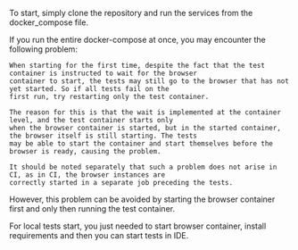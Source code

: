 To start, simply clone the repository and run the services from the docker_compose file.

If you run the entire docker-compose at once, you may encounter the following problem:

    When starting for the first time, despite the fact that the test container is instructed to wait for the browser 
    container to start, the tests may still go to the browser that has not yet started. So if all tests fail on the 
    first run, try restarting only the test container.

    The reason for this is that the wait is implemented at the container level, and the test container starts only 
    when the browser container is started, but in the started container, the browser itself is still starting. The tests 
    may be able to start the container and start themselves before the browser is ready, causing the problem.
    
    It should be noted separately that such a problem does not arise in CI, as in CI, the browser instances are 
    correctly started in a separate job preceding the tests.

However, this problem can be avoided by starting the browser container first and only then running the test container.

For local tests start, you just needed to start browser container, install requirements and then you can start tests 
in IDE.